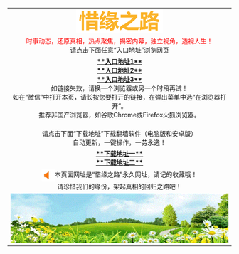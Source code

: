 <table align="center">
  <tr>
    <td colspan=2 align=center><img width=40% height=40% src="https://github.com/ac8/img/raw/master/logo2.png"></img></td>
  </tr>
   <tr>
    <td colspan=2 align=center>
      <font color="red">时事动态，还原真相，热点聚焦，揭密内幕，独立视角，透视人生！</font><br/>
      请点击下面任意“入口地址”浏览网页<br/>
    </td>
  </tr>
 <tr>
    <td colspan=2 align=center>
      <a href="https://bit.ly/2BzTXfX" target="_blank"><b>**入口地址1**</b></a><br/>
      <a href="https://bit.ly/2mNOIjU" target="_blank"><b>**入口地址2**</b></a><br/>
      <a href="https://bit.ly/2ET5c1H" target="_blank"><b>**入口地址3**</b></a><br/>
      如链接失效，请换一个浏览器或另一个时段再试！<br/>
      如在“微信”中打开本页，请长按您要打开的链接，在弹出菜单中选“在浏览器打开”。<br/>
      推荐非国产浏览器，如谷歌Chrome或Firefox火狐浏览器。<br/><br/>
    </td>
  </tr>
  <tr>
    <td colspan=2 align=center>
      请点击下面“下载地址”下载翻墙软件（电脑版和安卓版）<br/>
      自动更新，一键操作，一劳永逸！
    </td>
  </tr>
  <tr>
    <td colspan=2 align=center>
      <a href="https://bit.ly/2mGMsZR" target="_blank"><b>**下载地址一**</b></a><br/>
      <a href="https://bit.ly/2mBAqB5" target="_blank"><b>**下载地址二**</b></a><br/>
    </td>
  </tr>
  <tr>
    <td colspan=2 align=center>
      <img height=90% align="absmiddle" src="https://github.com/ac8/img/raw/master/phone.gif"></img>本页面网址是“惜缘之路”永久网址，请记的收藏哦！<br />
      请珍惜我们的缘份，架起真相的回归之路吧！
    </td>
  </tr>
  <tr>
    <td>
    <img width=100% height=100% src="https://github.com/ac8/img/raw/master/footer.gif"></img>
    </td>
  </tr>
</table>

